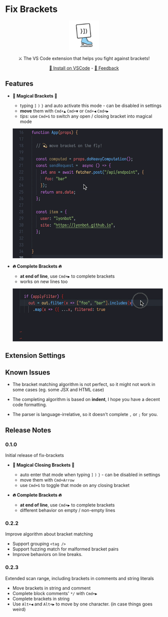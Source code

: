 # Fix Brackets

<div align="center">

<img src="./images/icon.png" width="96" height="96">

⚔️ The VS Code extension that helps you fight against brackets!

[💾 Install on VSCode](https://marketplace.visualstudio.com/items?itemName=lyonbot.fix-brackets) - [💬 Feedback](https://github.com/lyonbot/fix-brackets/issues)

</div>

## Features

- **💫 Magical Brackets 💫**

  - typing `]` `)` `}` and auto activate this mode - can be disabled in settings
  - **move** them with `Cmd+▲` `Cmd+▼` or `Cmd+◀` `Cmd+▶`
  - _tips:_ use `Cmd+G` to switch any open / closing bracket into magical mode

  ![](./images/magical-bracket.gif)

- **🔥 Complete Brackets 🔥**

  - **at end of line**, use `Cmd+▶` to complete brackets
  - works on new lines too

  ![](./images/complete-bracket.gif)

## Extension Settings

## Known Issues

- The bracket matching algorithm is not perfect, so it might not work in some cases (eg. some JSX and HTML case)

- The completing algorithm is based on **indent**, I hope you have a decent code formatting.

- The parser is language-irrelative, so it doesn't complete `,` or `;` for you.

## Release Notes

### 0.1.0

Initial release of fix-brackets

- **💫 Magical Closing Brackets 💫**

  - auto enter that mode when typing `]` `)` `}` - can be disabled in settings
  - move them with `Cmd+Arrow`
  - use `Cmd+G` to toggle that mode on any closing bracket

- **🔥 Complete Brackets 🔥**

  - **at end of line**, use `Cmd+▶` to complete brackets
  - different behavior on empty / non-empty lines

### 0.2.2

Improve algorithm about bracket matching

- Support grouping `<tag />`
- Support fuzzing match for malformed bracket pairs
- Improve behaviors on line breaks.

### 0.2.3

Extended scan range, including brackets in comments and string literals

- Move brackets in string and comment
- Complete block comments' `*/` with `Cmd+▶`
- Complete brackets in string
- Use `Alt+◀` and `Alt+▶` to move by one character. (in case things goes weird)
